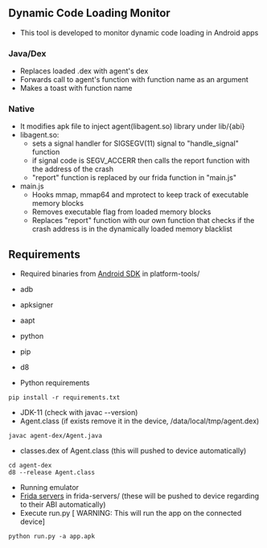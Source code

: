 ## Dynamic Code Loading Monitor
- This tool is developed to monitor dynamic code loading in Android apps

### Java/Dex
- Replaces loaded .dex with agent's dex
- Forwards call to agent's function with function name as an argument
- Makes a toast with function name
  
### Native
- It modifies apk file to inject agent(libagent.so) library under lib/{abi}
- libagent.so:
  - sets a signal handler for SIGSEGV(11) signal to "handle_signal" function
  - if signal code is SEGV_ACCERR then calls the report function with the address of the crash
  - "report" function is replaced by our frida function in "main.js"
- main.js
  - Hooks mmap, mmap64 and mprotect to keep track of executable memory blocks
  - Removes executable flag from loaded memory blocks
  - Replaces "report" function with our own function that checks if the crash address is in the dynamically loaded memory blacklist

## Requirements

- Required binaries from [Android SDK](https://developer.android.com/studio/releases/platform-tools) in platform-tools/
 - adb
 - apksigner
 - aapt
 - python
 - pip
 - d8

- Python requirements
```
pip install -r requirements.txt
```
- JDK-11 (check with javac --version)
- Agent.class (if exists remove it in the device, /data/local/tmp/agent.dex)
```
javac agent-dex/Agent.java
```

- classes.dex of Agent.class (this will pushed to device automatically)
```
cd agent-dex
d8 --release Agent.class
```
- Running emulator 
- [Frida servers](https://github.com/frida/frida/releases) in frida-servers/ (these will be pushed to device regarding to their ABI automatically)
- Execute run.py [ WARNING: This will run the app on the connected device]
```
python run.py -a app.apk
```